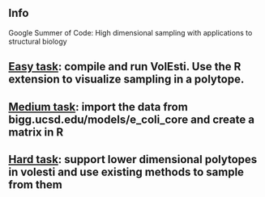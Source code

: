 ## Info

Google Summer of Code: High dimensional sampling with applications to structural biology

## [Easy task](test_easy.html): compile and run VolEsti. Use the R extension to visualize sampling in a polytope.

## [Medium task](test_easy.html): import the data from bigg.ucsd.edu/models/e_coli_core and create a matrix in R

## [Hard task](test_easy.html): support lower dimensional polytopes in volesti and use existing methods to sample from them
